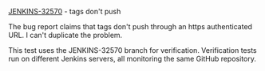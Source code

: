 [JENKINS-32570](https://issues.jenkins-ci.org/browse/JENKINS-32570) - tags don't push

The bug report claims that tags don't push through an https authenticated
URL. I can't duplicate the problem.

This test uses the JENKINS-32570 branch for verification.  Verification
tests run on different Jenkins servers, all monitoring the same GitHub
repository.
